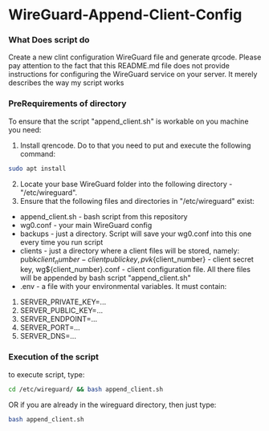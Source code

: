 # WireGuard-Append-Client-Config

### What Does script do

Create a new clint configuration WireGuard file and generate qrcode.
Please pay attention to the fact that this README.md file does not provide instructions for configuring the WireGuard service on your server. 
It merely describes the way my script works 

### PreRequirements of directory

To ensure that the script "append_client.sh" is workable on you machine you need:

1) Install qrencode. Do to that you need to put and execute the following command:
```bash
sudo apt install
``` 
2) Locate your base WireGuard folder into the following directory - "/etc/wireguard".
3) Ensure that the following files and directories in "/etc/wireguard" exist:
* append_client.sh - bash script from this repository
* wg0.conf - your main WireGuard config
* backups - just a directory. Script will save your wg0.conf into this one every time you run script
* clients - just a directory where a client files will be stored, namely: 
pubk${client_number} - client public key,
pvk${client_number} - client secret key, 
wg${client_number}.conf - client configuration file.
All there files will be appended by bash script "append_client.sh"
* .env - a file with your environmental variables. It must contain:
1) SERVER_PRIVATE_KEY=...
2) SERVER_PUBLIC_KEY=...
3) SERVER_ENDPOINT=...
4) SERVER_PORT=...
5) SERVER_DNS=...

### Execution of the script

to execute script, type:
```bash
cd /etc/wireguard/ && bash append_client.sh
```

OR if you are already in the wireguard directory, then just type: 
```bash
bash append_client.sh
```
